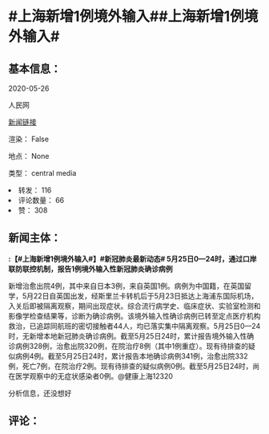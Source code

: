 <html>
 <body>
  <h1 id="title">
   #上海新增1例境外输入##上海新增1例境外输入#
  </h1>
  <div id="basic_info">
   <h2 id="default h2">
    基本信息：
   </h2>
   <p id="time">
    2020-05-26
   </p>
   <p id="author">
    人民网
   </p>
   <p id="src">
    <a href="https://weibo.cn/comment/J3FnKDdkb">
     新闻链接
    </a>
   </p>
   <p id="is_rendered">
    渲染： False
   </p>
   <p id="location">
    地点： None
   </p>
   <p id="news_type">
    类型： central media
   </p>
  </div>
  <div id="attrs">
   <li id_no="repost">
    转发： 116
   </li>
   <li id_no="comment_number">
    评论数量： 66
   </li>
   <li id_no="attitude">
    赞： 308
   </li>
  </div>
  <div id="article">
   <h2 id="default h2">
    新闻主体：
   </h2>
   <p id="lead">
    <strong>
     :【#上海新增1例境外输入#】#新冠肺炎最新动态# 5月25日0—24时，通过口岸联防联控机制，报告1例境外输入性新冠肺炎确诊病例
    </strong>
   </p>
   <div id="main_text">
    <p id="paragraph_1">
     新增治愈出院4例，其中来自日本3例，来自英国1例。病例为中国籍，在英国留学，5月22日自英国出发，经斯里兰卡转机后于5月23日抵达上海浦东国际机场，入关后即被隔离观察，期间出现症状。综合流行病学史、临床症状、实验室检测和影像学检查结果等，诊断为确诊病例。该境外输入性确诊病例已转至定点医疗机构救治，已追踪同航班的密切接触者44人，均已落实集中隔离观察。5月25日0—24时，无新增本地新冠肺炎确诊病例。截至5月25日24时，累计报告境外输入性确诊病例328例，治愈出院320例，在院治疗8例（其中1例重症）。现有待排查的疑似病例4例。截至5月25日24时，累计报告本地确诊病例341例，治愈出院332例，死亡7例，在院治疗2例。现有待排查的疑似病例0例。截至5月25日24时，尚在医学观察中的无症状感染者0例。@健康上海12320
    </p>
   </div>
  </div>
  <div id="analyse_info">
   分析信息，还没想好
  </div>
  <div id="comments">
   <h2 id="default h2">
    评论：
   </h2>
  </div>
 </body>
</html>